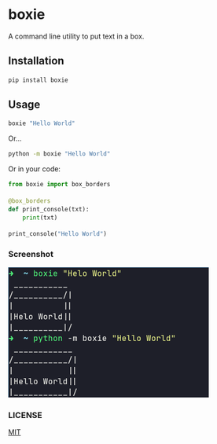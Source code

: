 # boxie

A command line utility to put text in a box.

## Installation

```bash
pip install boxie
```

## Usage

```bash
boxie "Hello World"
```

Or...

```bash
python -m boxie "Hello World"
```

Or in your code:

```python
from boxie import box_borders

@box_borders
def print_console(txt):
    print(txt)

print_console("Hello World")
```

### Screenshot

![Screenshot](./assets/screenshot.png)

### LICENSE

[MIT](./LICENSE)
